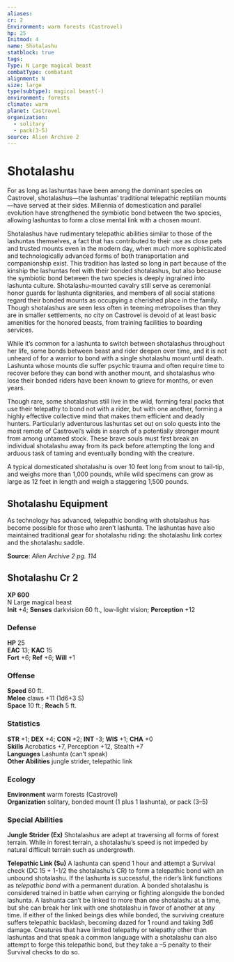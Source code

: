 ```yaml
---
aliases: 
cr: 2
Environment: warm forests (Castrovel)
hp: 25
Initmod: 4
name: Shotalashu
statblock: true
tags: 
Type: N Large magical beast
combatType: combatant
alignment: N
size: large
type(subtype): magical beast(-)
environment: forests
climate: warm
planet: Castrovel
organization:
  - solitary
  - pack(3-5)
source: Alien Archive 2
---
```


# Shotalashu

For as long as lashuntas have been among the dominant species on Castrovel, shotalashus—the lashuntas’ traditional telepathic reptilian mounts—have served at their sides. Millennia of domestication and parallel evolution have strengthened the symbiotic bond between the two species, allowing lashuntas to form a close mental link with a chosen mount.

Shotalashus have rudimentary telepathic abilities similar to those of the lashuntas themselves, a fact that has contributed to their use as close pets and trusted mounts even in the modern day, when much more sophisticated and technologically advanced forms of both transportation and companionship exist. This tradition has lasted so long in part because of the kinship the lashuntas feel with their bonded shotalashus, but also because the symbiotic bond between the two species is deeply ingrained into lashunta culture. Shotalashu-mounted cavalry still serve as ceremonial honor guards for lashunta dignitaries, and members of all social stations regard their bonded mounts as occupying a cherished place in the family. Though shotalashus are seen less often in teeming metropolises than they are in smaller settlements, no city on Castrovel is devoid of at least basic amenities for the honored beasts, from training facilities to boarding services.

While it’s common for a lashunta to switch between shotalashus throughout her life, some bonds between beast and rider deepen over time, and it is not unheard of for a warrior to bond with a single shotalashu mount until death. Lashunta whose mounts die suffer psychic trauma and often require time to recover before they can bond with another mount, and shotalashus who lose their bonded riders have been known to grieve for months, or even years.

Though rare, some shotalashus still live in the wild, forming feral packs that use their telepathy to bond not with a rider, but with one another, forming a highly effective collective mind that makes them efficient and deadly hunters. Particularly adventurous lashuntas set out on solo quests into the most remote of Castrovel’s wilds in search of a potentially stronger mount from among untamed stock. These brave souls must first break an individual shotalashu away from its pack before attempting the long and arduous task of taming and eventually bonding with the creature.

A typical domesticated shotalashu is over 10 feet long from snout to tail-tip, and weighs more than 1,000 pounds, while wild specimens can grow as large as 12 feet in length and weigh a staggering 1,500 pounds.

## Shotalashu Equipment

As technology has advanced, telepathic bonding with shotalashus has become possible for those who aren’t lashunta. The lashuntas have also maintained traditional gear for shotalashu riding: the shotalashu link cortex and the shotalashu saddle.

**Source**:  _Alien Archive 2 pg. 114_

## Shotalashu Cr 2

**XP 600**  
N Large magical beast  
**Init** +4; **Senses** darkvision 60 ft., low-light vision; **Perception** +12  

### Defense

**HP** 25  
**EAC** 13; **KAC** 15  
**Fort** +6; **Ref** +6; **Will** +1  

### Offense

**Speed** 60 ft.  
**Melee** claws +11 (1d6+3 S)  
**Space** 10 ft.; **Reach** 5 ft.

### Statistics

**STR** +1; **DEX** +4; **CON** +2; **INT** -3; **WIS** +1; **CHA** +0  
**Skills** Acrobatics +7, Perception +12, Stealth +7  
**Languages** Lashunta (can’t speak)  
**Other Abilities** jungle strider, telepathic link

### Ecology

**Environment** warm forests (Castrovel)  
**Organization** solitary, bonded mount (1 plus 1 lashunta), or pack (3–5)

### Special Abilities

**Jungle Strider (Ex)** Shotalashus are adept at traversing all forms of forest terrain. While in forest terrain, a shotalashu’s speed is not impeded by natural difficult terrain such as undergrowth.

**Telepathic Link (Su)** A lashunta can spend 1 hour and attempt a Survival check (DC 15 + 1-1/2 the shotalashu’s CR) to form a telepathic bond with an unbound shotalashu. If the lashunta is successful, the rider’s link functions as _telepathic bond_ with a permanent duration. A bonded shotalashu is considered trained in battle when carrying or fighting alongside the bonded lashunta. A lashunta can’t be linked to more than one shotalashu at a time, but she can break her link with one shotalashu in favor of another at any time. If either of the linked beings dies while bonded, the surviving creature suffers telepathic backlash, becoming dazed for 1 round and taking 3d6 damage. Creatures that have limited telepathy or telepathy other than lashuntas and that speak a common language with a shotalashu can also attempt to forge this telepathic bond, but they take a –5 penalty to their Survival checks to do so.



